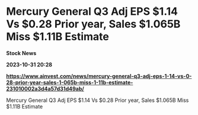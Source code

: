 # Mercury General Q3 Adj EPS $1.14 Vs $0.28 Prior year, Sales $1.065B Miss $1.11B Estimate
**Stock News**

**2023-10-31 20:28**

**https://www.ainvest.com/news/mercury-general-q3-adj-eps-1-14-vs-0-28-prior-year-sales-1-065b-miss-1-11b-estimate-231010002a3d4a57d31d49ab/**

Mercury General Q3 Adj EPS $1.14 Vs $0.28 Prior year, Sales $1.065B Miss $1.11B Estimate
